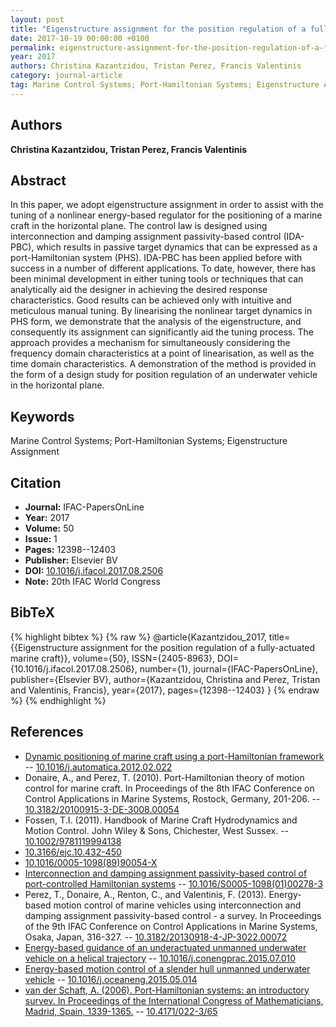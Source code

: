```yaml
---
layout: post
title: "Eigenstructure assignment for the position regulation of a fully-actuated marine craft"
date: 2017-10-19 00:00:00 +0100
permalink: eigenstructure-assignment-for-the-position-regulation-of-a-fully-actuated-marine-craft
year: 2017
authors: Christina Kazantzidou, Tristan Perez, Francis Valentinis
category: journal-article
tag: Marine Control Systems; Port-Hamiltonian Systems; Eigenstructure Assignment
---
```

 
## Authors
**Christina Kazantzidou, Tristan Perez, Francis Valentinis**
 
## Abstract
In this paper, we adopt eigenstructure assignment in order to assist with the tuning of a nonlinear energy-based regulator for the positioning of a marine craft in the horizontal plane. The control law is designed using interconnection and damping assignment passivity-based control (IDA-PBC), which results in passive target dynamics that can be expressed as a port-Hamiltonian system (PHS). IDA-PBC has been applied before with success in a number of different applications. To date, however, there has been minimal development in either tuning tools or techniques that can analytically aid the designer in achieving the desired response characteristics. Good results can be achieved only with intuitive and meticulous manual tuning. By linearising the nonlinear target dynamics in PHS form, we demonstrate that the analysis of the eigenstructure, and consequently its assignment can significantly aid the tuning process. The approach provides a mechanism for simultaneously considering the frequency domain characteristics at a point of linearisation, as well as the time domain characteristics. A demonstration of the method is provided in the form of a design study for position regulation of an underwater vehicle in the horizontal plane.
 
## Keywords
Marine Control Systems; Port-Hamiltonian Systems; Eigenstructure Assignment
 
## Citation
- **Journal:** IFAC-PapersOnLine
- **Year:** 2017
- **Volume:** 50
- **Issue:** 1
- **Pages:** 12398--12403
- **Publisher:** Elsevier BV
- **DOI:** [10.1016/j.ifacol.2017.08.2506](https://doi.org/10.1016/j.ifacol.2017.08.2506)
- **Note:** 20th IFAC World Congress
 
## BibTeX
{% highlight bibtex %}
{% raw %}
@article{Kazantzidou_2017,
  title={{Eigenstructure assignment for the position regulation of a fully-actuated marine craft}},
  volume={50},
  ISSN={2405-8963},
  DOI={10.1016/j.ifacol.2017.08.2506},
  number={1},
  journal={IFAC-PapersOnLine},
  publisher={Elsevier BV},
  author={Kazantzidou, Christina and Perez, Tristan and Valentinis, Francis},
  year={2017},
  pages={12398--12403}
}
{% endraw %}
{% endhighlight %}
 
## References
- [Dynamic positioning of marine craft using a port-Hamiltonian framework](dynamic-positioning-of-marine-craft-using-a-port-hamiltonian-framework) -- [10.1016/j.automatica.2012.02.022](https://doi.org/10.1016/j.automatica.2012.02.022)
- Donaire, A., and Perez, T. (2010). Port-Hamiltonian theory of motion control for marine craft. In Proceedings of the 8th IFAC Conference on Control Applications in Marine Systems, Rostock, Germany, 201-206. -- [10.3182/20100915-3-DE-3008.00054](https://doi.org/10.3182/20100915-3-DE-3008.00054)
- Fossen, T.I. (2011). Handbook of Marine Craft Hydrodynamics and Motion Control. John Wiley & Sons, Chichester, West Sussex. -- [10.1002/9781119994138](https://doi.org/10.1002/9781119994138)
- [10.3166/ejc.10.432-450](https://doi.org/10.3166/ejc.10.432-450)
- [10.1016/0005-1098(89)90054-X](https://doi.org/10.1016/0005-1098(89)90054-X)
- [Interconnection and damping assignment passivity-based control of port-controlled Hamiltonian systems](interconnection-and-damping-assignment-passivity-based-control-of-port-controlled-hamiltonian-systems) -- [10.1016/S0005-1098(01)00278-3](https://doi.org/10.1016/S0005-1098(01)00278-3)
- Perez, T., Donaire, A., Renton, C., and Valentinis, F. (2013). Energy-based motion control of marine vehicles using interconnection and damping assignment passivity-based control - a survey. In Proceedings of the 9th IFAC Conference on Control Applications in Marine Systems, Osaka, Japan, 316-327. -- [10.3182/20130918-4-JP-3022.00072](https://doi.org/10.3182/20130918-4-JP-3022.00072)
- [Energy-based guidance of an underactuated unmanned underwater vehicle on a helical trajectory](energy-based-guidance-of-an-underactuated-unmanned-underwater-vehicle-on-a-helical-trajectory) -- [10.1016/j.conengprac.2015.07.010](https://doi.org/10.1016/j.conengprac.2015.07.010)
- [Energy-based motion control of a slender hull unmanned underwater vehicle](energy-based-motion-control-of-a-slender-hull-unmanned-underwater-vehicle) -- [10.1016/j.oceaneng.2015.05.014](https://doi.org/10.1016/j.oceaneng.2015.05.014)
- [van der Schaft, A. (2006). Port-Hamiltonian systems: an introductory survey. In Proceedings of the International Congress of Mathematicians, Madrid, Spain, 1339-1365.](port-hamiltonian-systems-an-introductory-survey) -- [10.4171/022-3/65](https://doi.org/10.4171/022-3/65)

